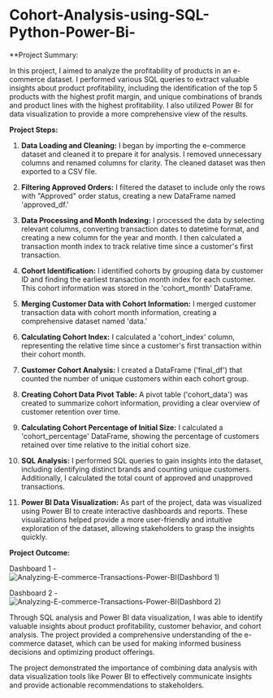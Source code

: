 # Cohort-Analysis-using-SQL-Python-Power-Bi-
**Project Summary:

In this project, I aimed to analyze the profitability of products in an e-commerce dataset. I performed various SQL queries to extract valuable insights about product profitability, including the identification of the top 5 products with the highest profit margin, and unique combinations of brands and product lines with the highest profitability. I also utilized Power BI for data visualization to provide a more comprehensive view of the results.

**Project Steps:**

1. **Data Loading and Cleaning:** I began by importing the e-commerce dataset and cleaned it to prepare it for analysis. I removed unnecessary columns and renamed columns for clarity. The cleaned dataset was then exported to a CSV file.

2. **Filtering Approved Orders:** I filtered the dataset to include only the rows with "Approved" order status, creating a new DataFrame named 'approved_df.'

3. **Data Processing and Month Indexing:** I processed the data by selecting relevant columns, converting transaction dates to datetime format, and creating a new column for the year and month. I then calculated a transaction month index to track relative time since a customer's first transaction.

4. **Cohort Identification:** I identified cohorts by grouping data by customer ID and finding the earliest transaction month index for each customer. This cohort information was stored in the 'cohort_month' DataFrame.

5. **Merging Customer Data with Cohort Information:** I merged customer transaction data with cohort month information, creating a comprehensive dataset named 'data.'

6. **Calculating Cohort Index:** I calculated a 'cohort_index' column, representing the relative time since a customer's first transaction within their cohort month.

7. **Customer Cohort Analysis:** I created a DataFrame ('final_df') that counted the number of unique customers within each cohort group.

8. **Creating Cohort Data Pivot Table:** A pivot table ('cohort_data') was created to summarize cohort information, providing a clear overview of customer retention over time.

9. **Calculating Cohort Percentage of Initial Size:** I calculated a 'cohort_percentage' DataFrame, showing the percentage of customers retained over time relative to the initial cohort size.

10. **SQL Analysis:** I performed SQL queries to gain insights into the dataset, including identifying distinct brands and counting unique customers. Additionally, I calculated the total count of approved and unapproved transactions.

11. **Power BI Data Visualization:** As part of the project, data was visualized using Power BI to create interactive dashboards and reports. These visualizations helped provide a more user-friendly and intuitive exploration of the dataset, allowing stakeholders to grasp the insights quickly.

**Project Outcome:**

Dashboard 1 - ![Analyzing-E-commerce-Transactions-Power-BI(Dashbord  1)](https://github.com/A7med-Sh3baan/Cohort-Analysis-using-SQL-Python-Power-Bi-/assets/60860005/25580e50-adcc-4d39-8add-740a3588ca91)


Dashboard 2 - 
![Analyzing-E-commerce-Transactions-Power-BI(Dashbord 2)](https://github.com/A7med-Sh3baan/Cohort-Analysis-using-SQL-Python-Power-Bi-/assets/60860005/a74a09d4-cbc2-4782-bd39-66b11a6f9d28)
 

Through SQL analysis and Power BI data visualization, I was able to identify valuable insights about product profitability, customer behavior, and cohort analysis. The project provided a comprehensive understanding of the e-commerce dataset, which can be used for making informed business decisions and optimizing product offerings.

The project demonstrated the importance of combining data analysis with data visualization tools like Power BI to effectively communicate insights and provide actionable recommendations to stakeholders.
